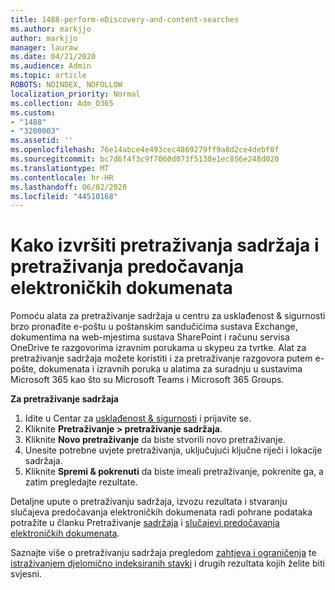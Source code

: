```yaml
---
title: 1488-perform-eDiscovery-and-content-searches
ms.author: markjjo
author: markjjo
manager: lauraw
ms.date: 04/21/2020
ms.audience: Admin
ms.topic: article
ROBOTS: NOINDEX, NOFOLLOW
localization_priority: Normal
ms.collection: Adm_O365
ms.custom:
- "1488"
- "3200003"
ms.assetid: ''
ms.openlocfilehash: 76e14abce4e493cec4869279ff9a8d2ce4debf0f
ms.sourcegitcommit: bc7d6f4f3c9f7060d073f5130e1ec856e248d020
ms.translationtype: MT
ms.contentlocale: hr-HR
ms.lasthandoff: 06/02/2020
ms.locfileid: "44510168"
---
```

# <a name="how-to-perform-content-searches-and-ediscovery-searches"></a>Kako izvršiti pretraživanja sadržaja i pretraživanja predočavanja elektroničkih dokumenata

Pomoću alata za pretraživanje sadržaja u centru za usklađenost & sigurnosti brzo pronađite e-poštu u poštanskim sandučićima sustava Exchange, dokumentima na web-mjestima sustava SharePoint i računu servisa OneDrive te razgovorima izravnim porukama u skypeu za tvrtke. Alat za pretraživanje sadržaja možete koristiti i za pretraživanje razgovora putem e-pošte, dokumenata i izravnih poruka u alatima za suradnju u sustavima Microsoft 365 kao što su Microsoft Teams i Microsoft 365 Groups.

**Za pretraživanje sadržaja**

1. Idite u Centar za [usklađenost & sigurnosti](https://protection.office.com) i prijavite se.
2. Kliknite **Pretraživanje > pretraživanje sadržaja**.
3. Kliknite **Novo pretraživanje** da biste stvorili novo pretraživanje.
4. Unesite potrebne uvjete pretraživanja, uključujući ključne riječi i lokacije sadržaja.  
5. Kliknite **Spremi & pokrenuti** da biste imeali pretraživanje, pokrenite ga, a zatim pregledajte rezultate.

Detaljne upute o pretraživanju sadržaja, izvozu rezultata i stvaranju slučajeva predočavanja elektroničkih dokumenata radi pohrane podataka potražite u članku Pretraživanje [sadržaja](https://docs.microsoft.com/microsoft-365/compliance/content-search) i [slučajevi predočavanja elektroničkih dokumenata](https://docs.microsoft.com/microsoft-365/compliance/ediscovery-cases).

Saznajte više o pretraživanju sadržaja pregledom [zahtjeva i ograničenja](https://docs.microsoft.com/microsoft-365/compliance/limits-for-content-search) te [istraživanjem djelomično indeksiranih stavki](https://docs.microsoft.com/microsoft-365/compliance/investigating-partially-indexed-items-in-ediscovery) i drugih rezultata kojih želite biti svjesni.